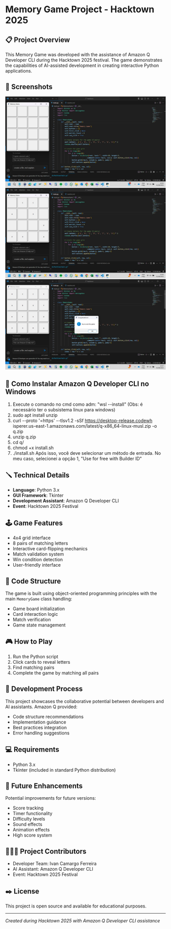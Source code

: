 # Memory Game Project - Hacktown 2025

## 📋 Project Overview
This Memory Game was developed with the assistance of Amazon Q Developer CLI during the Hacktown 2025 festival. The game demonstrates the capabilities of AI-assisted development in creating interactive Python applications.

## 📸 Screenshots
![Inicio do Jogo](imagem3.jpg)
![Meio do Jogo](imagem4.jpg)
![Fim do Jogo](imagem5.jpg)

## 🔌 Como Instalar Amazon Q Developer CLI no Windows

1. Execute o comando no cmd como adm: "wsl --install"  (Obs: é necessário ter o subsistema linux para windows)
2. sudo apt install unzip
3. curl --proto '=https' --tlsv1.2 -sSf https://desktop-release.codewh isperer.us-east-1.amazonaws.com/latest/q-x86_64-linux-musl.zip -o q.zip
4. unzip q.zip
5. cd q/
6. chmod +x install.sh
7. ./install.sh
   Após isso, você deve selecionar um método de entrada. No meu caso, selecionei a opção 1, "Use for free with Builder ID"

## 🪛 Technical Details
- **Language**: Python 3.x
- **GUI Framework**: Tkinter
- **Development Assistant**: Amazon Q Developer CLI
- **Event**: Hacktown 2025 Festival

## 🕹️ Game Features
- 4x4 grid interface
- 8 pairs of matching letters
- Interactive card-flipping mechanics
- Match validation system
- Win condition detection
- User-friendly interface

## 🤖 Code Structure
The game is built using object-oriented programming principles with the main `MemoryGame` class handling:
- Game board initialization
- Card interaction logic
- Match verification
- Game state management

## 🎮 How to Play
1. Run the Python script
2. Click cards to reveal letters
3. Find matching pairs
4. Complete the game by matching all pairs

## 📝 Development Process
This project showcases the collaborative potential between developers and AI assistants. Amazon Q provided:
- Code structure recommendations
- Implementation guidance
- Best practices integration
- Error handling suggestions

## 💻 Requirements
- Python 3.x
- Tkinter (included in standard Python distribution)

## 🔮 Future Enhancements
Potential improvements for future versions:
- Score tracking
- Timer functionality
- Difficulty levels
- Sound effects
- Animation effects
- High score system

## 👨🏻‍💻 Project Contributors
- Developer Team: Ivan Camargo Ferreira
- AI Assistant: Amazon Q Developer CLI
- Event: Hacktown 2025 Festival

## ✒️ License
This project is open source and available for educational purposes.

---
*Created during Hacktown 2025 with Amazon Q Developer CLI assistance*



